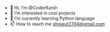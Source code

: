 - 👋 Hi, I’m @CoderKarsh
- 👀 I’m interested in cool projects
- 🌱 I’m currently learning Python language
- 📫 How to reach me shreeut2704@gmail.com

<!---
CoderKarsh/CoderKarsh is a ✨ special ✨ repository because its `README.md` (this file) appears on your GitHub profile.
You can click the Preview link to take a look at your changes.
--->

